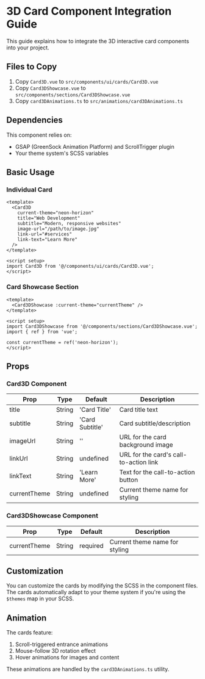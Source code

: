 # 3D Card Component Integration Guide

This guide explains how to integrate the 3D interactive card components into your project.

## Files to Copy

1. Copy `Card3D.vue` to `src/components/ui/cards/Card3D.vue`
2. Copy `Card3DShowcase.vue` to `src/components/sections/Card3DShowcase.vue`
3. Copy `card3DAnimations.ts` to `src/animations/card3DAnimations.ts`

## Dependencies

This component relies on:
- GSAP (GreenSock Animation Platform) and ScrollTrigger plugin
- Your theme system's SCSS variables

## Basic Usage

### Individual Card

```vue
<template>
  <Card3D
    current-theme="neon-horizon"
    title="Web Development"
    subtitle="Modern, responsive websites"
    image-url="/path/to/image.jpg"
    link-url="#services"
    link-text="Learn More"
  />
</template>

<script setup>
import Card3D from '@/components/ui/cards/Card3D.vue';
</script>
```

### Card Showcase Section

```vue
<template>
  <Card3DShowcase :current-theme="currentTheme" />
</template>

<script setup>
import Card3DShowcase from '@/components/sections/Card3DShowcase.vue';
import { ref } from 'vue';

const currentTheme = ref('neon-horizon');
</script>
```

## Props

### Card3D Component

| Prop | Type | Default | Description |
|------|------|---------|-------------|
| title | String | 'Card Title' | Card title text |
| subtitle | String | 'Card Subtitle' | Card subtitle/description |
| imageUrl | String | '' | URL for the card background image |
| linkUrl | String | undefined | URL for the card's call-to-action link |
| linkText | String | 'Learn More' | Text for the call-to-action button |
| currentTheme | String | undefined | Current theme name for styling |

### Card3DShowcase Component

| Prop | Type | Default | Description |
|------|------|---------|-------------|
| currentTheme | String | required | Current theme name for styling |

## Customization

You can customize the cards by modifying the SCSS in the component files. The cards automatically adapt to your theme system if you're using the `$themes` map in your SCSS.

## Animation

The cards feature:
1. Scroll-triggered entrance animations
2. Mouse-follow 3D rotation effect
3. Hover animations for images and content

These animations are handled by the `card3DAnimations.ts` utility.